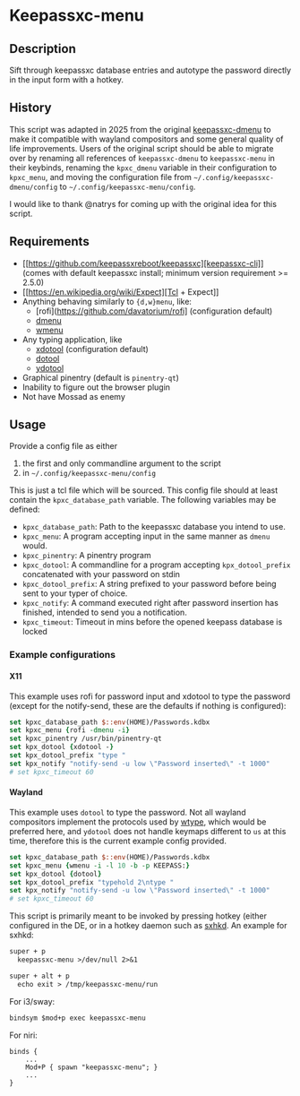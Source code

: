 # Keepassxc-menu


## Description

Sift through keepassxc database entries and autotype the password directly in
the input form with a hotkey.

## History

This script was adapted in 2025 from the original
[keepassxc-dmenu](https://github.com/natrys/keepassxc-dmenu) to make it
compatible with wayland compositors and some general quality of life
improvements. Users of the original script should be able to migrate over by
renaming all references of `keepassxc-dmenu` to `keepassxc-menu` in their
keybinds, renaming the `kpxc_dmenu` variable in their configuration to
`kpxc_menu`, and moving the configuration file from
`~/.config/keepassxc-dmenu/config` to `~/.config/keepassxc-menu/config`.

I would like to thank @natrys for coming up with the original idea for this
script.

## Requirements

- [[https://github.com/keepassxreboot/keepassxc][keepassxc-cli]]
  (comes with default keepassxc install; minimum version requirement >= 2.5.0)
- [[https://en.wikipedia.org/wiki/Expect][Tcl + Expect]]
- Anything behaving similarly to `{d,w}menu`, like:
  - [rofi](https://github.com/davatorium/rofi] \(configuration default\)
  - [dmenu](https://tools.suckless.org/dmenu/)
  - [wmenu](https://codeberg.org/adnano/wmenu)
- Any typing application, like
  - [xdotool](https://github.com/jordansissel/xdotool) \(configuration default\)
  - [dotool](https://sr.ht/~geb/dotool/)
  - [ydotool](https://github.com/ReimuNotMoe/ydotool)
- Graphical pinentry (default is `pinentry-qt`)
- Inability to figure out the browser plugin
- Not have Mossad as enemy

## Usage

Provide a config file as either

1. the first and only commandline argument to the script
2. in `~/.config/keepassxc-menu/config`

This is just a tcl file which will be sourced.
This config file should at least contain the `kpxc_database_path` variable.
The following variables may be defined:

- `kpxc_database_path`: Path to the keepassxc database you intend to use.
- `kpxc_menu`: A program accepting input in the same manner as `dmenu` would.
- `kpxc_pinentry`: A pinentry program
- `kpxc_dotool`: A commandline for a program accepting `kpx_dotool_prefix`
  concatenated with your password on stdin
- `kpxc_dotool_prefix`: A string prefixed to your password before being sent to
  your typer of choice.
- `kpxc_notify`: A command executed right after password insertion has finished,
  intended to send you a notification.
- `kpxc_timeout`: Timeout in mins before the opened keepass database is locked

### Example configurations

#### X11

This example uses rofi for password input and xdotool to type the password
(except for the notify-send, these are the defaults if nothing is configured):

``` tcl
set kpxc_database_path $::env(HOME)/Passwords.kdbx
set kpxc_menu {rofi -dmenu -i}
set kpxc_pinentry /usr/bin/pinentry-qt
set kpx_dotool {xdotool -}
set kpx_dotool_prefix "type "
set kpx_notify "notify-send -u low \"Password inserted\" -t 1000"
# set kpxc_timeout 60
```

#### Wayland

This example uses `dotool` to type the password. Not all wayland compositors
implement the protocols used by [wtype](https://github.com/atx/wtype), which
would be preferred here, and `ydotool` does not handle keymaps different to
`us` at this time, therefore this is the current example config provided.

``` tcl
set kpxc_database_path $::env(HOME)/Passwords.kdbx
set kpxc_menu {wmenu -i -l 10 -b -p KEEPASS:}
set kpx_dotool {dotool}
set kpx_dotool_prefix "typehold 2\ntype "
set kpx_notify "notify-send -u low \"Password inserted\" -t 1000"
# set kpxc_timeout 60
```

This script is primarily meant to be invoked by pressing hotkey (either
configured in the DE, or in a hotkey daemon such as
[sxhkd](https://github.com/baskerville/sxhkd). An example for sxhkd:

``` txt
super + p
  keepassxc-menu >/dev/null 2>&1

super + alt + p
  echo exit > /tmp/keepassxc-menu/run
```

For i3/sway:

``` i3
bindsym $mod+p exec keepassxc-menu
```

For niri:

``` niri
binds {
    ...
    Mod+P { spawn "keepassxc-menu"; }
    ...
}
```
